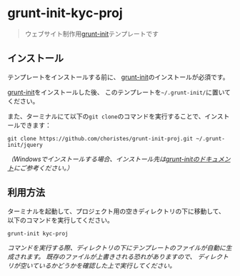 # grunt-init-kyc-proj

> ウェブサイト制作用[grunt-init][]テンプレートです

[grunt-init]: http://gruntjs.com/project-scaffolding

## インストール

テンプレートをインストールする前に、
[grunt-init][]のインストールが必須です。

[grunt-init][]をインストールした後、
このテンプレートを`~/.grunt-init/`に置いてください。

また、ターミナルにて以下の`git clone`のコマンドを実行することで、インストールできます：
```
git clone https://github.com/choristes/grunt-init-proj.git ~/.grunt-init/jquery
```

_（Windowsでインストールする場合、インストール先は[grunt-initのドキュメント][grunt-init]にご参考ください。）_

## 利用方法

ターミナルを起動して、プロジェクト用の空きディレクトリの下に移動して、
以下のコマンドを実行してください。

```
grunt-init kyc-proj
```

_コマンドを実行する際、ディレクトリの下にテンプレートのファイルが自動に生成されます。_
_既存のファイルが上書きされる恐れがありますので、_
_ディレクトリが空いているかどうかを確認した上で実行してください。_
